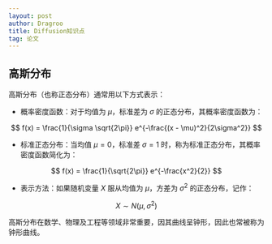 ```yaml
---
layout: post
author: Dragroo
title: Diffusion知识点
tag: 论文
---
```


## 高斯分布
高斯分布（也称正态分布）通常用以下方式表示：
- 概率密度函数：对于均值为 $\mu$，标准差为 $\sigma$ 的正态分布，其概率密度函数为：

$$
f(x) = \frac{1}{\sigma \sqrt{2\pi}} e^{-\frac{(x - \mu)^2}{2\sigma^2}}
$$

- 标准正态分布：当均值 $\mu = 0$，标准差 $\sigma = 1$ 时，称为标准正态分布，其概率密度函数简化为：

$$
f(x) = \frac{1}{\sqrt{2\pi}} e^{-\frac{x^2}{2}}
$$

- 表示方法：如果随机变量 $X$ 服从均值为 $\mu$，方差为 $\sigma^2$ 的正态分布，记作：

$$
X \sim N(\mu, \sigma^2)
$$

高斯分布在数学、物理及工程等领域非常重要，因其曲线呈钟形，因此也常被称为钟形曲线。
